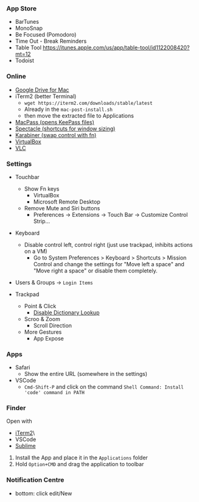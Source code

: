 ### App Store

- BarTunes
- MonoSnap
- Be Focused (Pomodoro)
- Time Out - Break Reminders
- Table Tool https://itunes.apple.com/us/app/table-tool/id1122008420?mt=12
- Todoist

### Online
- [Google Drive for Mac](https://www.google.com/drive/download/)
- iTerm2 (better Terminal)
   - `wget https://iterm2.com/downloads/stable/latest`
   - Already in the `mac-post-install.sh`
   - then move the extracted file to Applications
- [MacPass (opens KeePass files)](https://macpassapp.org/)
- [Spectacle (shortcuts for window sizing)](https://www.spectacleapp.com/)
- [Karabiner (swap control with fn)](https://pqrs.org/osx/karabiner/)
- [VirtualBox](https://www.virtualbox.org/wiki/Downloads)
- [VLC](https://www.videolan.org/vlc/download-macosx.html)

### Settings
- Touchbar
   - Show Fn keys
      - VirtualBox
      - Microsoft Remote Desktop
   - Remove Mute and Siri buttons
      - Preferences -> Extensions -> Touch Bar -> Customize Control Strip...
   
- Keyboard
   - Disable control left, control right (just use trackpad, inhibits actions on a VM)
      - Go to System Preferences > Keyboard > Shortcuts > Mission Control and change the settings for "Move left a space" and "Move right a space" or disable them completely.
- Users & Groups -> `Login Items`
- Trackpad
   - Point & Click
      - [Disable Dictionary Lookup](https://apple.stackexchange.com/questions/245592/el-capitan-how-to-disable-force-click-dictionary-pop-ups-in-chrome)
   - Scroo & Zoom 
      - Scroll Direction
   - More Gestures
      - App Expose
### Apps
- Safari
   - Show the entire URL (somewhere in the settings)
- VSCode
   - `Cmd-Shift-P` and click on the command `Shell Command: Install 'code' command in PATH`

### Finder
Open with 
- [iTerm2](https://gist.github.com/jonschlinkert/7683131911c0cfd18d5cf8e818adffbc)\
- VSCode
- [Sublime](https://github.com/hamxiaoz/open-folder-with-sublime)

1. Install the App and place it in the `Applications` folder
2. Hold `Option+CMD` and drag the application to toolbar

### Notification Centre
- bottom: click edit/New
